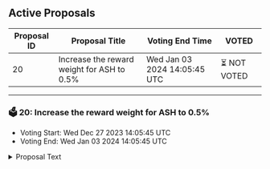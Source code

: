 ## Active Proposals

| Proposal ID | Proposal Title | Voting End Time | VOTED |
|-------------|----------------|-----------------|-------|
| 20 |  Increase the reward weight for ASH to 0.5% | Wed Jan 03 2024 14:05:45 UTC | ⏳ NOT VOTED |

---

### 🗳 20:  Increase the reward weight for ASH to 0.5%
- Voting Start: Wed Dec 27 2023 14:05:45 UTC
- Voting End: Wed Jan 03 2024 14:05:45 UTC

<details>
<summary>Proposal Text</summary>
 
Ash DAO has introduced a new token to the Migaloo ecosystem. As a result, a lot of new traders have come in, resulting in an explosion of trading but also a devaluation of ASH. We believe that ASH can be an important part of the ecosystem, and Ash DAO has great plans to make ASH valuable, thus supporting whale value and the burn movement.nnTherefore, we propose to increase the reward weight for ASH to 0.5%.nnWe would take 0.25% from the USDC-WHALE LP of VT Assets. mUSDC will remain untouched. As a result, the USDC-WHALE would be reduced from 3.75% to 3.5%.nnProposal:nnGiven the substantial value ASH brings to the Migaloo and WHALE ecosystems, its linkage to milestones, and the amount of Total Value Staked on Alliance, we propose to increase the reward weight for ASH to 0.5%. This adjustment will not only strengthen the ASH community but also facilitate the founding of the ASH DAO.
</details>
